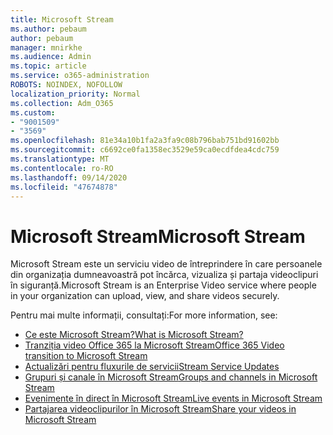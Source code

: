 ```yaml
---
title: Microsoft Stream
ms.author: pebaum
author: pebaum
manager: mnirkhe
ms.audience: Admin
ms.topic: article
ms.service: o365-administration
ROBOTS: NOINDEX, NOFOLLOW
localization_priority: Normal
ms.collection: Adm_O365
ms.custom:
- "9001509"
- "3569"
ms.openlocfilehash: 81e34a10b1fa2a3fa9c08b796bab751bd91602bb
ms.sourcegitcommit: c6692ce0fa1358ec3529e59ca0ecdfdea4cdc759
ms.translationtype: MT
ms.contentlocale: ro-RO
ms.lasthandoff: 09/14/2020
ms.locfileid: "47674878"
---
```

# <a name="microsoft-stream"></a><span data-ttu-id="6fd0a-102">Microsoft Stream</span><span class="sxs-lookup"><span data-stu-id="6fd0a-102">Microsoft Stream</span></span>

<span data-ttu-id="6fd0a-103">Microsoft Stream este un serviciu video de întreprindere în care persoanele din organizația dumneavoastră pot încărca, vizualiza și partaja videoclipuri în siguranță.</span><span class="sxs-lookup"><span data-stu-id="6fd0a-103">Microsoft Stream is an Enterprise Video service where people in your organization can upload, view, and share videos securely.</span></span> 

<span data-ttu-id="6fd0a-104">Pentru mai multe informații, consultați:</span><span class="sxs-lookup"><span data-stu-id="6fd0a-104">For more information, see:</span></span>

- [<span data-ttu-id="6fd0a-105">Ce este Microsoft Stream?</span><span class="sxs-lookup"><span data-stu-id="6fd0a-105">What is Microsoft Stream?</span></span>](https://docs.microsoft.com/stream/overview)
- [<span data-ttu-id="6fd0a-106">Tranziția video Office 365 la Microsoft Stream</span><span class="sxs-lookup"><span data-stu-id="6fd0a-106">Office 365 Video transition to Microsoft Stream</span></span>](https://docs.microsoft.com/stream/migrate-from-office-365)
- [<span data-ttu-id="6fd0a-107">Actualizări pentru fluxurile de servicii</span><span class="sxs-lookup"><span data-stu-id="6fd0a-107">Stream Service Updates</span></span>](https://techcommunity.microsoft.com/t5/microsoft-stream-service-updates/bd-p/StreamAnnouncements)
- [<span data-ttu-id="6fd0a-108">Grupuri și canale în Microsoft Stream</span><span class="sxs-lookup"><span data-stu-id="6fd0a-108">Groups and channels in Microsoft Stream</span></span>](https://docs.microsoft.com/stream/groups-channels-organization)
- [<span data-ttu-id="6fd0a-109">Evenimente în direct în Microsoft Stream</span><span class="sxs-lookup"><span data-stu-id="6fd0a-109">Live events in Microsoft Stream</span></span>](https://docs.microsoft.com/stream/live-event-overview)
- [<span data-ttu-id="6fd0a-110">Partajarea videoclipurilor în Microsoft Stream</span><span class="sxs-lookup"><span data-stu-id="6fd0a-110">Share your videos in Microsoft Stream</span></span>](https://docs.microsoft.com/stream/portal-share-video)

